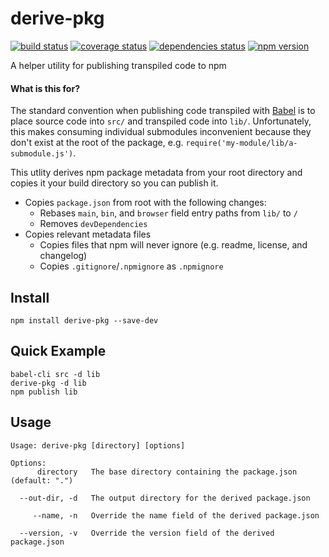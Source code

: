 # derive-pkg

[![build status][build-badge]][build-href]
[![coverage status][coverage-badge]][coverage-href]
[![dependencies status][deps-badge]][deps-href]
[![npm version][npm-badge]][npm-href]

A helper utility for publishing transpiled code to npm

#### What is this for?

The standard convention when publishing code transpiled with [Babel](https://github.com/babel/babel) is to place source code into `src/` and transpiled code into `lib/`. Unfortunately, this makes consuming individual submodules inconvenient because they don't exist at the root of the package, e.g. `require('my-module/lib/a-submodule.js')`.

This utlity derives npm package metadata from your root directory and copies it your build directory so you can publish it.

- Copies `package.json` from root with the following changes:
  - Rebases `main`, `bin`, and `browser` field entry paths from `lib/` to `/`
  - Removes `devDependencies`
- Copies relevant metadata files
  - Copies files that npm will never ignore (e.g. readme, license, and changelog)
  - Copies `.gitignore`/`.npmignore` as `.npmignore`

## Install

```
npm install derive-pkg --save-dev
```

## Quick Example

```
babel-cli src -d lib
derive-pkg -d lib
npm publish lib
```

## Usage

```
Usage: derive-pkg [directory] [options]

Options:
      directory   The base directory containing the package.json (default: ".")

  --out-dir, -d   The output directory for the derived package.json

     --name, -n   Override the name field of the derived package.json

  --version, -v   Override the version field of the derived package.json
```

[npm-badge]: https://badge.fury.io/js/derive-pkg.svg
[npm-href]: https://www.npmjs.com/package/derive-pkg
[build-badge]: https://travis-ci.org/rtsao/derive-pkg.svg?branch=master
[build-href]: https://travis-ci.org/rtsao/derive-pkg
[coverage-badge]: https://coveralls.io/repos/rtsao/derive-pkg/badge.svg?branch=master&service=github
[coverage-href]: https://coveralls.io/github/rtsao/derive-pkg?branch=master
[deps-badge]: https://david-dm.org/rtsao/derive-pkg.svg
[deps-href]: https://david-dm.org/rtsao/csjs

